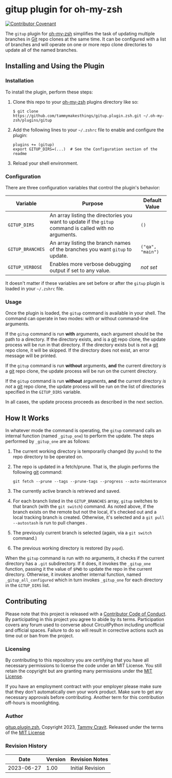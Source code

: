 # gitup plugin for oh-my-zsh

[![Contributor Covenant](https://img.shields.io/badge/Contributor%20Covenant-2.1-4baaaa.svg)][codeofconduct]

The `gitup` plugin for [oh-my-zsh][ohmyzsh] simplifies the task of updating
multiple branches in [Git][git] repo clones at the same time. It can be
configured with a list of branches and will operate on one or more repo
clone directories to update all of the named branches.

## Installing and Using the Plugin

### Installation

To install the plugin, perform these steps:

1. Clone this repo to your [oh-my-zsh][ohmyzsh] plugins directory like so:

    ```shell
    $ git clone https://github.com/tammymakesthings/gitup.plugin.zsh.git ~/.oh-my-zsh/plugins/gitup
    ```

2. Add the following lines to your `~/.zshrc` file to enable and configure the plugin:

    ```shell
    plugins += (gitup)
    export GITUP_DIRS=(...)  # See the Configuration section of the readme
    ```

3. Reload your shell environment.

### Configuration

There are three configuration variables that control the plugin's behavior:

| **Variable**     | **Purpose**                                                                                             | **Default Value** |
| ---------------- | ------------------------------------------------------------------------------------------------------- | ----------------- |
| `GITUP_DIRS`     | An array listing the directories you want to update if the `gitup` command is called with no arguments. | `()`              |
| `GITUP_BRANCHES` | An array listing the branch names of the branches you want `gitup` to update.                           | `("qa", "main")`  |
| `GITUP_VERBOSE`  | Enables more verbose debugging output if set to any value.                                              | *not set*         |

It doesn't matter if these variables are set before or after the `gitup`
plugin is loaded in your `~/.zshrc` file.

### Usage

Once the plugin is loaded, the `gitup` command is available in your shell. The
command can operate in two modes: with or without command-line arguments.

If the `gitup` command is run **with** arguments, each argument should be the
path to a directory. If the directory exists, and is a [git][git] repo clone,
the update process will be run in that directory. If the directory exists
but is not a [git][git] repo clone, it will be skipped. If the directory does
not exist, an error message will be printed.

If the `gitup` command is run **without** arguments, **and** the current
directory *is* a [git][git] repo clone, the update process will be run on the
current directory.

If the `gitup` command is run **without** arguments, **and** the current
directory *is not* a [git][git] repo clone, the update process will be run
on the list of directories specified in the `GITUP_DIRS` variable.

In all cases, the update process proceeds as described in the next section.

## How It Works

In whatever mode the command is operating, the `gitup` command calls an
internal function (named `_gitup_one`) to perform the update. The steps
performed by `_gitup_one` are as follows:

1. The current working directory is temporarily changed (by `pushd`)
   to the repo directory to be operated on.

2. The repo is updated in a fetch/prune. That is, the plugin performs the
   following [git][git] command:

   ```shell
   git fetch --prune --tags --prune-tags --progress --auto-maintenance
   ```

3. The currently active branch is retrieved and saved.

4. For each branch listed in the `GITUP_BRANCHES` array, `gitup` switches
   to that branch (with the `git switch`) command. As noted above, if the
   branch exists on the remote but not the local, it's checked out and
   a local tracking branch is created. Otherwise, it's selected and a
   `git pull --autostash` is run to pull changes .

5. The previously current branch is selected (again, via a `git switch`
   command.)

6. The previous working directory is restored (by `popd`).

When the `gitup` command is run with no arguments, it checks if the current
directory has a `.git` subdirectory. If it does, it invokes the `_gitup_one`
function, passing it the value of `$PWD` to update the repo in the current
directory. Otherwise, it invokes another internal function, named
`_gitup_all_configured` which in turn invokes `_gitup_one` for each
directory in the `GITUP_DIRS` list.

## Contributing

Please note that this project is released with a
[Contributor Code of Conduct][codeofconduct]. By participating in this
project you agree to abide by its terms. Participation
covers any forum used to converse about CircuitPython including unofficial
and official spaces. Failure to do so will result in corrective actions such
as time out or ban from the project.

### Licensing

By contributing to this repository you are certifying that you have all necessary
permissions to license the code under an MIT License. You still retain the
copyright but are granting many permissions under the [MIT License][mitlicense].

If you have an employment contract with your employer please make sure that they
don't automatically own your work product. Make sure to get any necessary approvals
before contributing. Another term for this contribution off-hours is moonlighting.

### Author

[gitup.plugin.zsh][repo], Copyright 2023, [Tammy Cravit][tammy].
Released under the terms of the [MIT License][mitlicense]

### Revision History

| **Date**   | **Version** | **Revision Notes** |
| ---------- | ----------- | ------------------ |
| 2023-06-27 | 1.00        | Initial Revision   |

[codeofconduct]: ./CODE_OF_CONDUCT.md
[git]: https://git-scm.org/
[mitlicense]: ./LICENSE.md
[ohmyzsh]: https://ohmyz.sh/
[repo]: https://github.com/tammymakesthings/gitup.plugin.zsh.git
[tammy]: https://github.com/tammymakesthings
